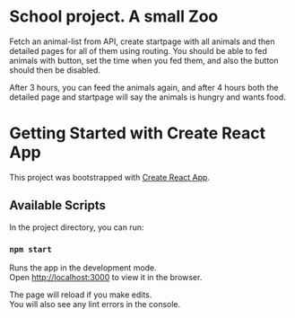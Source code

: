 # School project. A small Zoo

Fetch an animal-list from API, create startpage with all animals and then detailed pages for all of them using routing. 
You should be able to fed animals with button, set the time when you fed them, and also the button should then be disabled. 

After 3 hours, you can feed the animals again, and after 4 hours both the detailed page and startpage will say the animals is hungry and wants food. 

# Getting Started with Create React App

This project was bootstrapped with [Create React App](https://github.com/facebook/create-react-app).

## Available Scripts

In the project directory, you can run:

### `npm start`

Runs the app in the development mode.\
Open [http://localhost:3000](http://localhost:3000) to view it in the browser.

The page will reload if you make edits.\
You will also see any lint errors in the console.

